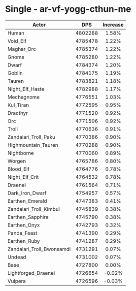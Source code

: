 # Single - ar-vf-yogg-cthun-me
| Actor | DPS | Increase |
|---|:---:|:---:|
|Human|4802288|1.58%|
|Void_Elf|4785478|1.22%|
|Maghar_Orc|4785374|1.22%|
|Gnome|4785280|1.22%|
|Dwarf|4784374|1.20%|
|Goblin|4784175|1.19%|
|Tauren|4783821|1.18%|
|Night_Elf_Haste|4782988|1.17%|
|Mechagnome|4776551|1.03%|
|Kul_Tiran|4772595|0.95%|
|Dracthyr|4771520|0.92%|
|Orc|4771506|0.92%|
|Troll|4770636|0.91%|
|Zandalari_Troll_Paku|4770386|0.90%|
|Highmountain_Tauren|4770288|0.90%|
|Nightborne|4770060|0.89%|
|Worgen|4765786|0.80%|
|Blood_Elf|4764776|0.78%|
|Night_Elf_Crit|4764532|0.78%|
|Draenei|4761564|0.71%|
|Dark_Iron_Dwarf|4754957|0.57%|
|Earthen_Emerald|4747383|0.41%|
|Zandalari_Troll_Kimbul|4745839|0.38%|
|Earthen_Sapphire|4745790|0.38%|
|Earthen_Onyx|4742793|0.32%|
|Panda_Feast|4741390|0.29%|
|Earthen_Ruby|4741287|0.29%|
|Zandalari_Troll_Bwonsamdi|4731291|0.07%|
|Undead|4731002|0.07%|
|Base|4727800|0.00%|
|Lightforged_Draenei|4726654|-0.02%|
|Vulpera|4726596|-0.03%|
